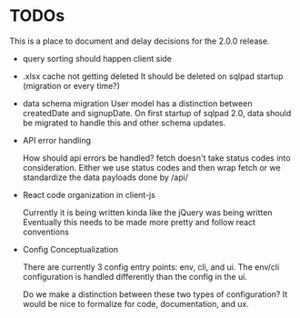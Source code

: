# TODOs

This is a place to document and delay decisions for the 2.0.0 release. 

- query sorting should happen client side

- .xlsx cache not getting deleted
    It should be deleted on sqlpad startup (migration or every time?)

- data schema migration
    User model has a distinction between createdDate and signupDate.
    On first startup of sqlpad 2.0, data should be migrated to handle this
    and other schema updates.

- API error handling  

    How should api errors be handled? fetch doesn't take status codes into consideration.
    Either we use status codes and then wrap fetch or we standardize the data payloads done by /api/

- React code organization in client-js  

    Currently it is being written kinda like the jQuery was being written
    Eventually this needs to be made more pretty and follow react conventions

- Config Conceptualization  

    There are currently 3 config entry points: env, cli, and ui.
    The env/cli configuration is handled differently than the config in the ui.
    
    Do we make a distinction between these two types of configuration?
    It would be nice to formalize for code, documentation, and ux.